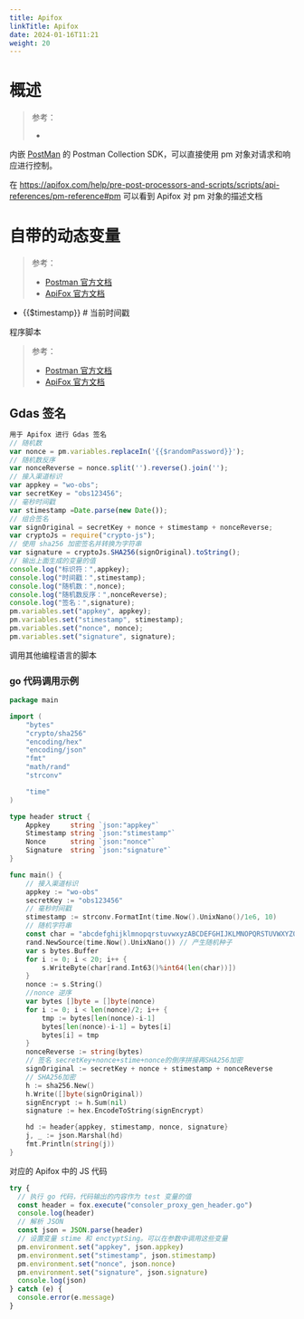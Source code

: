```yaml
---
title: Apifox
linkTitle: Apifox
date: 2024-01-16T11:21
weight: 20
---
```


# 概述

> 参考：
> 
> -

内嵌 [PostMan](docs/2.编程/API/API%20相关工具/PostMan.md) 的 Postman Collection SDK，可以直接使用 pm 对象对请求和响应进行控制。

在 https://apifox.com/help/pre-post-processors-and-scripts/scripts/api-references/pm-reference#pm 可以看到 Apifox 对 pm 对象的描述文档

# 自带的动态变量

> 参考：
> 
> - [Postman 官方文档](https://learning.postman.com/docs/writing-scripts/script-references/variables-list/)
> - [ApiFox 官方文档](https://www.apifox.cn/help/app/api-manage/dynamic-variables/)

- {{$timestamp}} # 当前时间戳

程序脚本

> 参考：
> 
> - [Postman 官方文档](https://learning.postman.com/docs/writing-scripts/intro-to-scripts/)
> - [ApiFox 官方文档](https://www.apifox.cn/help/app/scripts/)

## Gdas 签名

```javascript
用于 Apifox 进行 Gdas 签名
// 随机数
var nonce = pm.variables.replaceIn('{{$randomPassword}}');
// 随机数反序
var nonceReverse = nonce.split('').reverse().join('');
// 接入渠道标识
var appkey = "wo-obs";
var secretKey = "obs123456";
// 毫秒时间戳
var stimestamp =Date.parse(new Date());
// 组合签名
var signOriginal = secretKey + nonce + stimestamp + nonceReverse;
var cryptoJs = require("crypto-js");
// 使用 sha256 加密签名并转换为字符串
var signature = cryptoJs.SHA256(signOriginal).toString();
// 输出上面生成的变量的值
console.log("标识符：",appkey);
console.log("时间戳：",stimestamp);
console.log("随机数：",nonce);
console.log("随机数反序：",nonceReverse);
console.log("签名：",signature);
pm.variables.set("appkey", appkey);
pm.variables.set("stimestamp", stimestamp);
pm.variables.set("nonce", nonce);
pm.variables.set("signature", signature);
```

调用其他编程语言的脚本

### go 代码调用示例

```go
package main

import (
	"bytes"
	"crypto/sha256"
	"encoding/hex"
	"encoding/json"
	"fmt"
	"math/rand"
	"strconv"

	"time"
)

type header struct {
	Appkey     string `json:"appkey"`
	Stimestamp string `json:"stimestamp"`
	Nonce      string `json:"nonce"`
	Signature  string `json:"signature"`
}

func main() {
	// 接入渠道标识
	appkey := "wo-obs"
	secretKey := "obs123456"
	// 毫秒时间戳
	stimestamp := strconv.FormatInt(time.Now().UnixNano()/1e6, 10)
	// 随机字符串
	const char = "abcdefghijklmnopqrstuvwxyzABCDEFGHIJKLMNOPQRSTUVWXYZ0123456789"
	rand.NewSource(time.Now().UnixNano()) // 产生随机种子
	var s bytes.Buffer
	for i := 0; i < 20; i++ {
		s.WriteByte(char[rand.Int63()%int64(len(char))])
	}
	nonce := s.String()
	//nonce 逆序
	var bytes []byte = []byte(nonce)
	for i := 0; i < len(nonce)/2; i++ {
		tmp := bytes[len(nonce)-i-1]
		bytes[len(nonce)-i-1] = bytes[i]
		bytes[i] = tmp
	}
	nonceReverse := string(bytes)
	// 签名 secretKey+nonce+stime+nonce的倒序拼接再SHA256加密
	signOriginal := secretKey + nonce + stimestamp + nonceReverse
	// SHA256加密
	h := sha256.New()
	h.Write([]byte(signOriginal))
	signEncrypt := h.Sum(nil)
	signature := hex.EncodeToString(signEncrypt)

	hd := header{appkey, stimestamp, nonce, signature}
	j, _ := json.Marshal(hd)
	fmt.Println(string(j))
}
```

对应的 Apifox 中的 JS 代码

```javascript
try {
  // 执行 go 代码，代码输出的内容作为 test 变量的值
  const header = fox.execute("consoler_proxy_gen_header.go")
  console.log(header)
  // 解析 JSON
  const json = JSON.parse(header)
  // 设置变量 stime 和 enctyptSing。可以在参数中调用这些变量
  pm.environment.set("appkey", json.appkey)
  pm.environment.set("stimestamp", json.stimestamp)
  pm.environment.set("nonce", json.nonce)
  pm.environment.set("signature", json.signature)
  console.log(json)
} catch (e) {
  console.error(e.message)
}
```
